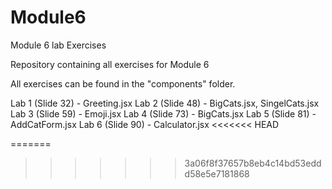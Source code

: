 # Module6
Module 6 lab Exercises

Repository containing all exercises for Module 6

All exercises can be found in the "components" folder.

Lab 1 (Slide 32) - Greeting.jsx
Lab 2 (Slide 48) - BigCats.jsx, SingelCats.jsx
Lab 3 (Slide 59) - Emoji.jsx
Lab 4 (Slide 73) - BigCats.jsx
Lab 5 (Slide 81) - AddCatForm.jsx
Lab 6 (Slide 90) - Calculator.jsx
<<<<<<< HEAD

=======
>>>>>>> 3a06f8f37657b8eb4c14bd53eddd58e5e7181868
